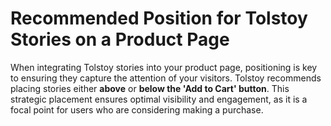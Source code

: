 # Recommended Position for Tolstoy Stories on a Product Page

When integrating Tolstoy stories into your product page, positioning is key to ensuring they capture the attention of your visitors. Tolstoy recommends placing stories either **above** or **below the 'Add to Cart' button**. This strategic placement ensures optimal visibility and engagement, as it is a focal point for users who are considering making a purchase.